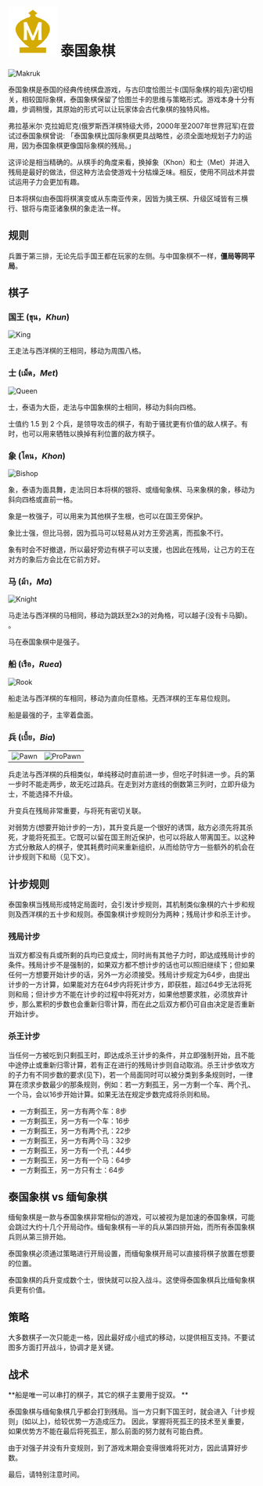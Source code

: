 # ![Makruk](https://github.com/gbtami/pychess-variants/blob/master/static/icons/makruk.svg) 泰国象棋
![Makruk](https://github.com/gbtami/pychess-variants/blob/master/static/images/MakrukGuide/Makruk.png?raw=true)

泰国象棋是泰国的经典传统棋盘游戏，与古印度恰图兰卡(国际象棋的祖先)密切相关，相较国际象棋，泰国象棋保留了恰图兰卡的思维与策略形式。游戏本身十分有趣，步调稍慢，其原始的形式可以让玩家体会古代象棋的独特风格。

弗拉基米尔·克拉姆尼克(俄罗斯西洋棋特级大师，2000年至2007年世界冠军)在尝试过泰国象棋曾说:
「泰国象棋比国际象棋更具战略性，必须全面地规划子力的运用，因为泰国象棋更像国际象棋的残局。」

这评论是相当精确的。从棋手的角度来看，换掉象（Khon）和士（Met）并进入残局是最好的做法，但这种方法会使游戏十分枯燥乏味。相反，使用不同战术并尝试运用子力会更加有趣。

日本将棋似由泰国将棋演变或从东南亚传来，因皆为擒王棋、升级区域皆有三横行、银将与南亚诸象棋的象走法一样。

## 规则

兵置于第三排，无论先后手国王都在玩家的左侧。与中国象棋不一样，**僵局等同平局**。

## 棋子

### 国王 (ขุน，*Khun*)

![King](https://github.com/gbtami/pychess-variants/blob/master/static/images/MakrukGuide/King.png?raw=true) 

王走法与西洋棋的王相同，移动为周围八格。

### 士 (เม็ด，*Met*)

![Queen](https://github.com/gbtami/pychess-variants/blob/master/static/images/MakrukGuide/Queen.png?raw=true)

士，泰语为大臣，走法与中国象棋的士相同，移动为斜向四格。

士值约 1.5 到 2 个兵，是领导攻击的棋子，有助于骚扰更有价值的敌人棋子。有时，也可以用来牺牲以换掉有利位置的敌方棋子。

### 象 (โคน，*Khon*)

![Bishop](https://github.com/gbtami/pychess-variants/blob/master/static/images/MakrukGuide/Bishop.png?raw=true)

象，泰语为面具舞，走法同日本将棋的银将、或缅甸象棋、马来象棋的象，移动为斜向四格或直前一格。

象是一枚强子，可以用来为其他棋子生根，也可以在国王旁保护。
 
象比士强，但比马弱，因为孤马可以轻易从对方王旁逃离，而孤象不行。
 
象有时会不好撤退，所以最好旁边有棋子可以支援，也因此在残局，让己方的王在对方的象后方会比在它前方好。

### 马 (ม้า，*Ma*)

 ![Knight](https://github.com/gbtami/pychess-variants/blob/master/static/images/MakrukGuide/Knight.png?raw=true)

马走法与西洋棋的马相同，移动为跳跃至2x3的对角格，可以越子(没有卡马脚)。 。

马在泰国象棋中是强子。

### 船 (เรือ，*Ruea*)

![Rook](https://github.com/gbtami/pychess-variants/blob/master/static/images/MakrukGuide/Rook.png?raw=true)

船走法与西洋棋的车相同，移动为直向任意格。无西洋棋的王车易位规则。

船是最强的子，主宰着盘面。

### 兵 (เบี้ย，*Bia*)

|   |   |
--- | ---
![Pawn](https://github.com/gbtami/pychess-variants/blob/master/static/images/MakrukGuide/Pawn.png?raw=true) | ![ProPawn](https://github.com/gbtami/pychess-variants/blob/master/static/images/MakrukGuide/ProPawn.png?raw=true)

兵走法与西洋棋的兵相类似，单纯移动时直前进一步，但吃子时斜进一步。兵的第一步时不能走两步，故无吃过路兵。在走到对方底线的倒数第三列时，立即升级为士，不能选择不升级。

升变兵在残局非常重要，与将死有密切关联。
 
对弱势方(想要开始计步的一方)，其升变兵是一个很好的诱饵，敌方必须先将其杀死，才能将死孤王。它既可以留在国王附近保护，也可以将敌人带离国王。以这种方式分散敌人的棋子，使其耗费时间来重新组织，从而给防守方一些额外的机会在计步规则下和局（见下文）。

## 计步规则

泰国象棋当残局形成特定局面时，会引发计步规则，其机制类似象棋的六十步和规则及西洋棋的五十步和规则。泰国象棋计步规则分为两种；残局计步和杀王计步。


### 残局计步

当双方都没有兵或所剩的兵均已变成士，同时尚有其他子力时，即达成残局计步的条件。残局计步不是强制的，如果双方都不想计步的话也可以照旧继续下；但如果任何一方想要开始计步的话，另外一方必须接受。残局计步规定为64步，由提出计步的一方计算，如果能对方在64步内将死计步方，即获胜，超过64步无法将死则和局；但计步方不能在计步的过程中将死对方，如果他想要求胜，必须放弃计步，那么累积的步数也会重新归零计算，而在此之后双方都仍可自由决定是否重新开始计步。

### 杀王计步

当任何一方被吃到只剩孤王时，即达成杀王计步的条件，并立即强制开始，且不能中途停止或重新归零计算，若有正在进行的残局计步则自动取消。杀王计步依攻方的子力有不同步数的要求(见下)，若一个局面同时可以被分类到多条规则时，一律算在须求步数最少的那条规则，例如：若一方剩孤王，另一方剩一个车、两个孔、一个马，会以16步开始计算。如果无法在规定步数完成将杀则和局。
* 一方剩孤王，另一方有两个车：8步
* 一方剩孤王，另一方有一个车：16步
* 一方剩孤王，另一方有两个孔：22步
* 一方剩孤王，另一方有两个马：32步
* 一方剩孤王，另一方有一个孔：44步
* 一方剩孤王，另一方有一个马：64步
* 一方剩孤王，另一方只有士：64步

## 泰国象棋 vs 缅甸象棋

缅甸象棋是一款与泰国象棋非常相似的游戏，可以被视为是加速的泰国象棋，可能会跳过大约十几个开局动作。缅甸象棋有一半的兵从第四排开始，而所有泰国象棋兵则从第三排开始。
 
泰国象棋必须通过策略进行开局设置，而缅甸象棋开局可以直接将棋子放置在想要的位置。
 
泰国象棋的兵升变成数个士，很快就可以投入战斗。这使得泰国象棋兵比缅甸象棋兵更有价值。

## 策略

大多数棋子一次只能走一格，因此最好成小组式的移动，以提供相互支持。不要试图多方面打开战斗，协调才是关键。

## 战术
 
**船是唯一可以串打的棋子，其它的棋子主要用于捉双。 **

泰国象棋与缅甸象棋几乎都会打到残局。当一方只剩下国王时，就会进入「计步规则」(如以上)，给较优势一方造成压力。
因此，掌握将死孤王的技术至关重要，如果优势方不能在最后将死孤王，那么前面的努力就有可能白费。

由于对强子并没有升变规则，到了游戏末期会变得很难将死对方，因此请算好步数。
 
最后，请特别注意时间。